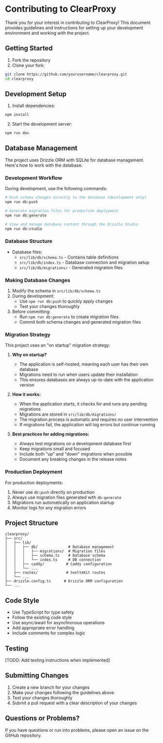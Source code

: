 # Contributing to ClearProxy

Thank you for your interest in contributing to ClearProxy! This document provides guidelines and instructions for setting up your development environment and working with the project.

## Getting Started

1. Fork the repository
2. Clone your fork:
```bash
git clone https://github.com/yourusername/clearproxy.git
cd clearproxy
```

## Development Setup

1. Install dependencies:
```bash
npm install
```

2. Start the development server:
```bash
npm run dev
```

## Database Management

The project uses Drizzle ORM with SQLite for database management. Here's how to work with the database:

### Development Workflow

During development, use the following commands:

```bash
# Push schema changes directly to the database (development only)
npm run db:push

# Generate migration files for production deployment
npm run db:generate

# View and manage database content through the Drizzle Studio
npm run db:studio
```

### Database Structure

- Database files:
  - `src/lib/db/schema.ts` - Contains table definitions
  - `src/lib/db/index.ts` - Database connection and migration setup
  - `src/lib/db/migrations/` - Generated migration files

### Making Database Changes

1. Modify the schema in `src/lib/db/schema.ts`
2. During development:
   - Use `npm run db:push` to quickly apply changes
   - Test your changes thoroughly
3. Before committing:
   - Run `npm run db:generate` to create migration files
   - Commit both schema changes and generated migration files

### Migration Strategy

This project uses an "on startup" migration strategy:

1. **Why on startup?**
   - The application is self-hosted, meaning each user has their own database
   - Migrations need to run when users update their installation
   - This ensures databases are always up-to-date with the application version

2. **How it works:**
   - When the application starts, it checks for and runs any pending migrations
   - Migrations are stored in `src/lib/db/migrations/`
   - The migration process is automatic and requires no user intervention
   - If migrations fail, the application will log errors but continue running

3. **Best practices for adding migrations:**
   - Always test migrations on a development database first
   - Keep migrations small and focused
   - Include both "up" and "down" migrations when possible
   - Document any breaking changes in the release notes

### Production Deployment

For production deployments:
1. Never use `db:push` directly on production
2. Always use migration files generated with `db:generate`
3. Migrations run automatically on application startup
4. Monitor logs for any migration errors

## Project Structure

```
clearproxy/
├── src/
│   ├── lib/
│   │   ├── db/              # Database management
│   │   │   ├── migrations/  # Migration files
│   │   │   ├── schema.ts    # Database schema
│   │   │   └── index.ts     # DB connection
│   │   ├── caddy/          # Caddy configuration
│   │   └── ...
│   ├── routes/             # SvelteKit routes
│   └── ...
├── drizzle.config.ts      # Drizzle ORM configuration
└── ...
```

## Code Style

- Use TypeScript for type safety
- Follow the existing code style
- Use async/await for asynchronous operations
- Add appropriate error handling
- Include comments for complex logic

## Testing

[TODO: Add testing instructions when implemented]

## Submitting Changes

1. Create a new branch for your changes
2. Make your changes following the guidelines above
3. Test your changes thoroughly
4. Submit a pull request with a clear description of your changes

## Questions or Problems?

If you have questions or run into problems, please open an issue on the GitHub repository. 